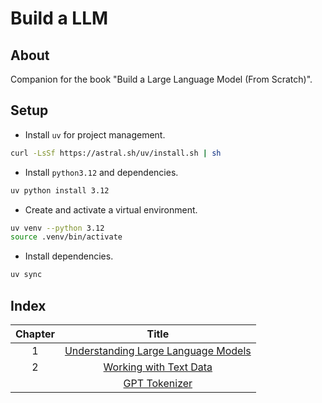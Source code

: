 # Build a LLM

## About
Companion for the book "Build a Large Language Model (From Scratch)".

## Setup
- Install `uv` for project management.
```bash
curl -LsSf https://astral.sh/uv/install.sh | sh
```
- Install `python3.12` and dependencies.
```bash
uv python install 3.12
```
- Create and activate a virtual environment.
```bash
uv venv --python 3.12
source .venv/bin/activate
```
- Install dependencies.
```bash
uv sync
```

## Index
| Chapter |                       Title                        |
|:-------:|:--------------------------------------------------:|
|    1    | [Understanding Large Language Models](chapter_01/) |
|    2    |       [Working with Text Data](chapter_02/)        |
|         |          [GPT Tokenizer](gpt_tokenizer/)           |
